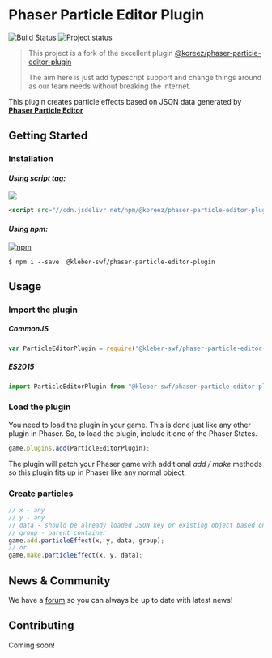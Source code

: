 # Phaser Particle Editor Plugin

[![Build Status](https://travis-ci.org/koreezgames/phaser-particle-editor-plugin.svg?branch=master)](https://travis-ci.org/koreezgames/phaser-particle-editor-plugin) [![Project status](https://img.shields.io/badge/status-active-brightgreen.svg)](#status)

> This project is a fork of the excellent plugin [@koreez/phaser-particle-editor-plugin](https://www.npmjs.com/package/@koreez/phaser-particle-editor-plugin)
>
> The aim here is just add typescript support and change things around as our team needs without breaking the internet.

This plugin creates particle effects based on JSON data generated by **[Phaser Particle Editor](https://phaser-particle-editor.firebaseapp.com/)**

## Getting Started

### Installation

#### **_Using script tag:_**

[![](https://data.jsdelivr.com/v1/package/npm/@koreez/phaser-particle-editor-plugin/badge?style=rounded)](https://www.jsdelivr.com/package/npm/@koreez/phaser-particle-editor-plugin/dist/plugin.min.js)

```html
<script src="//cdn.jsdelivr.net/npm/@koreez/phaser-particle-editor-plugin/dist/plugin.min.js"></script>
```

#### **_Using npm:_**

[![npm](https://img.shields.io/npm/dt/@koreez/phaser-particle-editor-plugin.svg)](https://www.npmjs.com/package/@koreez/phaser-particle-editor-plugin)

```shell
$ npm i --save  @kleber-swf/phaser-particle-editor-plugin
```

## Usage

### Import the plugin

##### **_CommonJS_**

```javascript
var ParticleEditorPlugin = require("@kleber-swf/phaser-particle-editor-plugin");
```

##### **_ES2015_**

```javascript
import ParticleEditorPlugin from "@kleber-swf/phaser-particle-editor-plugin";
```

### Load the plugin

You need to load the plugin in your game. This is done just like any other plugin in Phaser.
So, to load the plugin, include it one of the Phaser States.

```javascript
game.plugins.add(ParticleEditorPlugin);
```

The plugin will patch your Phaser game with additional _add / make_ methods so this plugin fits up in Phaser like any normal object.

### Create particles

```javascript
// x - any
// y - any
// data - should be already loaded JSON key or existing object based on Particle Editor data
// group - parent container
game.add.particleEffect(x, y, data, group);
// or
game.make.particleEffect(x, y, data);
```

## News & Community

We have a [forum](http://www.html5gamedevs.com/topic/33387-phaser-particle-editor/) so you can always be up to date with latest news!

## Contributing

Coming soon!
